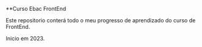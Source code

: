 **Curso Ebac FrontEnd

Este repositorio conterá todo o meu progresso de aprendizado do curso de FrontEnd.

Inicio em 2023.